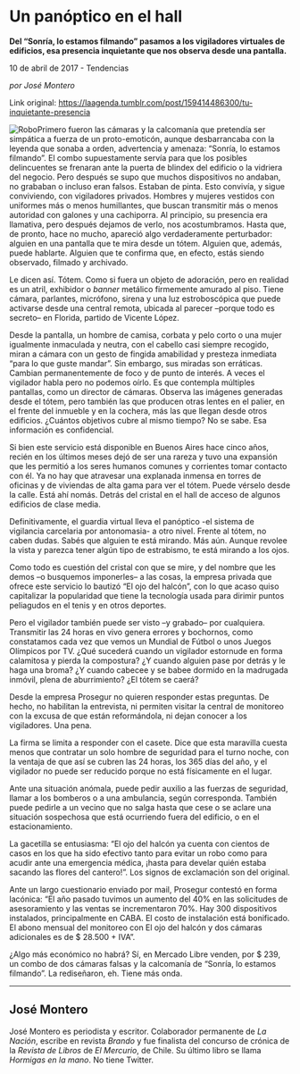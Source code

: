 # Un panóptico en el hall

**Del
“Sonría, lo estamos filmando” pasamos a los vigiladores
virtuales de edificios, esa presencia inquietante que nos observa desde una pantalla.**

10 de abril de 2017 - Tendencias

_por José Montero_

Link original: https://laagenda.tumblr.com/post/159414486300/tu-inquietante-presencia

![Robo](https://64.media.tumblr.com/0e0b1125d3e2071c1854d459b3d6235b/tumblr_inline_pk0l5ieDHz1t6q87u_500.png)Primero
fueron las cámaras y la calcomanía que pretendía ser simpática a
fuerza de un proto-emoticón, aunque desbarrancaba con la leyenda que
sonaba a orden, advertencia y amenaza: “Sonría, lo estamos
filmando”. El combo supuestamente servía para que los posibles
delincuentes se frenaran ante la puerta de blindex del edificio o la
vidriera del negocio. Pero después se supo que muchos dispositivos
no andaban, no grababan o incluso eran falsos. Estaban de pinta. Esto
convivía, y sigue conviviendo, con vigiladores privados. Hombres y
mujeres vestidos con uniformes más o menos humillantes, que buscan
transmitir más o menos autoridad con galones y una cachiporra. Al
principio, su presencia era llamativa, pero después dejamos de
verlo, nos acostumbramos. Hasta que, de pronto, hace no mucho, apareció algo
verdaderamente perturbador: alguien en una pantalla que te mira desde
un tótem. Alguien que, además, puede hablarte. Alguien que te
confirma que, en efecto, estás siendo observado, filmado y
archivado.

 Le
dicen así. Tótem. Como si fuera un objeto de adoración, pero en realidad es un atril, exhibidor o *banner*
metálico firmemente amurado al piso. Tiene cámara, parlantes,
micrófono, sirena y una luz estroboscópica que puede activarse
desde una central remota, ubicada al parecer –porque todo es
secreto– en Florida, partido de Vicente López.

 Desde
la pantalla, un hombre de camisa, corbata y pelo corto o una mujer
igualmente inmaculada y neutra, con el cabello casi siempre recogido,
miran a cámara con un gesto de fingida amabilidad y presteza
inmediata “para lo que guste mandar”. Sin embargo, sus miradas
son erráticas. Cambian permanentemente de foco y de punto de
interés. A veces el vigilador habla pero no podemos oírlo. Es que
contempla múltiples pantallas, como un director de cámaras. Observa
las imágenes generadas desde el tótem, pero también las que
producen otras lentes en el palier, en el frente del inmueble y en la
cochera, más las que llegan desde otros edificios. ¿Cuántos
objetivos cubre al mismo tiempo? No se sabe. Esa información es
confidencial.

 Si
bien este servicio está disponible en Buenos Aires hace cinco años,
recién en los últimos meses dejó de ser una rareza y tuvo una
expansión que les permitió a los seres humanos comunes y corrientes
tomar contacto con él. Ya no hay que atravesar una explanada inmensa
en torres de oficinas y de viviendas de alta gama para ver el tótem.
Puede vérselo desde la calle. Está ahí nomás. Detrás del cristal
en el hall de acceso de algunos edificios de clase media. 

 Definitivamente,
el guardia virtual lleva el panóptico -el sistema de vigilancia carcelaria por antonomasia- a otro nivel. Frente al tótem, no caben dudas. Sabés
que alguien te está mirando. Más aún. Aunque revolee la vista y
parezca tener algún tipo de estrabismo, te está mirando a los ojos.

 Como
todo es cuestión del cristal con que se mire, y del nombre que les
demos –o busquemos imponerles– a las cosas, la empresa privada
que ofrece este servicio lo bautizó “El ojo del
halcón”, con lo que acaso quiso capitalizar la popularidad que
tiene la tecnología usada para dirimir puntos peliagudos en el tenis
y en otros deportes. 

 Pero
el vigilador también puede ser visto –y grabado– por cualquiera.
Transmitir las 24 horas en vivo genera errores y bochornos, como
constatamos cada vez que vemos un Mundial de Fútbol o unos Juegos
Olímpicos por TV. ¿Qué sucederá cuando un vigilador estornude en
forma calamitosa y pierda la compostura? ¿Y cuando alguien pase por
detrás y le haga una broma? ¿Y cuando cabecee y se babee dormido en
la madrugada inmóvil, plena de aburrimiento? ¿El tótem se caerá?

 Desde
la empresa Prosegur no quieren responder estas preguntas. De
hecho, no habilitan la entrevista, ni permiten visitar la central de
monitoreo con la excusa de que están reformándola, ni dejan conocer
a los vigiladores. Una pena.

 La
firma se limita a responder con el casete. Dice que esta maravilla
cuesta menos que contratar un solo hombre de seguridad para el turno
noche, con la ventaja de que así se cubren las 24 horas, los 365
días del año, y el vigilador no puede ser reducido porque no está
físicamente en el lugar.

 Ante
una situación anómala, puede pedir auxilio a las fuerzas de
seguridad, llamar a los bomberos o a una ambulancia, según
corresponda. También puede pedirle a un vecino que no salga hasta
que cese o se aclare una situación sospechosa que está ocurriendo
fuera del edificio, o en el estacionamiento.

 La
gacetilla se entusiasma: “El ojo del halcón ya cuenta con cientos
de casos en los que ha sido efectivo tanto para evitar un robo como
para acudir ante una emergencia médica, ¡hasta para develar quién
estaba sacando las flores del cantero!”. Los signos de exclamación
son del original.

 Ante
un largo cuestionario enviado por mail, Prosegur contestó en forma
lacónica: “El año pasado tuvimos un aumento del 40% en las
solicitudes de asesoramiento y las ventas se incrementaron 70%. Hay
300 dispositivos instalados, principalmente en CABA. El costo de
instalación está bonificado. El abono mensual del monitoreo con El
ojo del halcón y dos cámaras adicionales es de $ 28.500 + IVA”.

 ¿Algo
más económico no habrá? Sí, en Mercado Libre venden, por $ 239,
un combo de dos cámaras falsas y la calcomanía de “Sonría, lo
estamos filmando”. La rediseñaron, eh. Tiene más onda.



---

 José Montero
-------------

 José Montero es periodista y escritor. Colaborador permanente de *La Nación*, escribe en revista *Brando* y fue finalista del concurso de crónica de la *Revista de Libros* de *El Mercurio*, de Chile. Su último libro se llama *Hormigas en la mano*. No tiene Twitter. 

